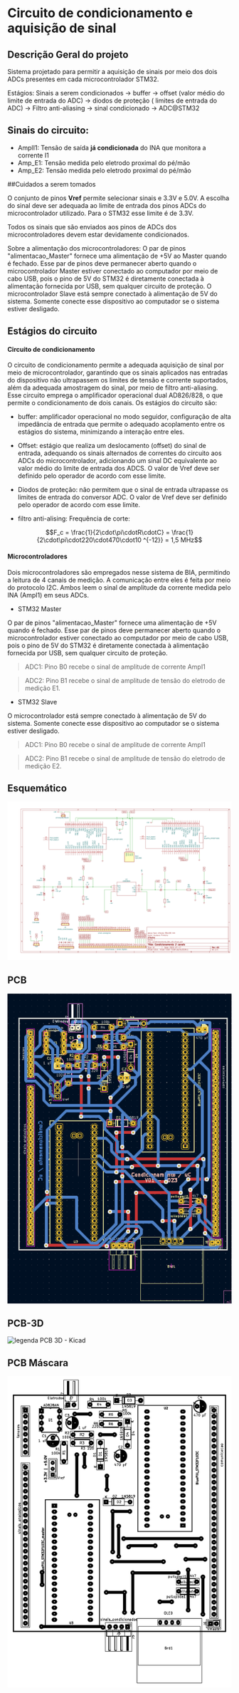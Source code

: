 # Circuito de condicionamento e aquisição de sinal

## Descrição Geral do projeto

Sistema projetado para permitir a aquisição de sinais por meio dos dois ADCs presentes em cada microcontrolador STM32.

Estágios: Sinais a serem condicionados &rarr; buffer &rarr; offset (valor médio do limite de entrada do ADC) &rarr; diodos de proteção ( limites de entrada do ADC) &rarr; Filtro anti-aliasing &rarr; sinal condicionado &rarr; ADC@STM32

## Sinais do circuito:

- AmplI1: Tensão de saída **já condicionada** do INA que monitora a corrente I1
- Amp_E1: Tensão medida pelo eletrodo proximal do pé/mão
- Amp_E2: Tensão medida pelo eletrodo proximal do pé/mão
	
	
##Cuidados a serem tomados

O conjunto de pinos **Vref** permite selecionar sinais e 3.3V e 5.0V. A escolha do sinal deve ser adequada ao limite de entrada dos pinos ADCs do microcontrolador utilizado. Para o STM32 esse limite é de 3.3V.

Todos os sinais que são enviados aos pinos de ADCs dos microcontroladores devem estar devidamente condicionados.

Sobre a alimentação dos microcontroladores: O par de pinos "alimentacao_Master" fornece uma alimentação de +5V  ao Master quando é fechado. Esse  par de pinos deve permanecer aberto quando o microcontrolador Master estiver conectado ao computador por meio de cabo USB, pois o pino de 5V do STM32 é diretamente conectada à alimentação fornecida por USB, sem qualquer circuito de proteção. O microcontrolador Slave está sempre conectado à alimentação de 5V do sistema. Somente conecte esse dispositivo ao computador se o sistema estiver desligado. 

## Estágios do circuito

#### Circuito de condicionamento

O circuito de condicionamento permite a adequada aquisição de sinal por meio de microcontrolador, garantindo que os sinais aplicados nas entradas do dispositivo não ultrapassem os limites de tensão e corrente suportados, além da adequada amostragem do sinal, por meio de filtro anti-aliasing. Esse circuito emprega o amplificador operacional dual AD826/828, o que permite o condicionamento de dois canais. Os estágios do circuito são: 

- buffer: amplificador operacional no modo seguidor, configuração de alta impedância de entrada que permite o adequado acoplamento entre os estágios do sistema, minimizando a interação entre eles.

- Offset: estágio que realiza um deslocamento (offset) do sinal de entrada, adequando os sinais alternados de correntes do circuito aos ADCs do microcontrolador, adicionando um sinal DC equivalente ao valor médio do limite de entrada dos ADCS. O valor de Vref deve ser definido pelo operador de acordo com esse limite.


- Diodos de proteção: não permitem que o sinal de entrada ultrapasse  os limites de entrada do conversor ADC. O valor de Vref deve ser definido pelo operador de acordo com esse limite.

- filtro anti-alising: Frequência de corte:

$$F_c = \frac{1}{2\cdot\pi\cdotR\cdotC} = \frac{1}{2\cdot\pi\cdot220\cdot470\cdot10 ^{-12}} = 1,5 MHz$$


#### Microcontroladores

Dois microcontroladores são empregados nesse sistema de BIA, permitindo a leitura de 4 canais de medição. A comunicação entre eles é feita por meio do protocolo I2C. Ambos leem o sinal de amplitude da corrente medida pelo INA (AmpI1) em seus ADCs.

- STM32 Master

O par de pinos "alimentacao_Master" fornece uma alimentação de +5V quando é fechado. Esse  par de pinos deve permanecer aberto quando o microcontrolador estiver conectado ao computador por meio de cabo USB, pois o pino de 5V do STM32 é diretamente conectada à alimentação fornecida por USB, sem qualquer circuito de proteção.

> ADC1: Pino B0 recebe o sinal de amplitude de corrente AmpI1

> ADC2: Pino B1 recebe o sinal de amplitude de tensão do eletrodo de medição E1.

- STM32 Slave

O microcontrolador está sempre conectado à alimentação de 5V do sistema. Somente conecte esse dispositivo ao computador se o sistema estiver desligado. 

> ADC1: Pino B0 recebe o sinal de amplitude de corrente AmpI1

> ADC2: Pino B1 recebe o sinal de amplitude de tensão do eletrodo de medição E2.




## Esquemático

![Legenda Esquematico- Kicad](https://github.com/Pinheirogustavo/PCB_projects/blob/main/KiCadProjects/Condicionamento/condicionamento_Aquisicao_BIA_v01/prints/Condicionamento_aquisicao_BIA_esquematico.png)


## PCB

![Legenda  PCB- Kicad](https://github.com/Pinheirogustavo/PCB_projects/blob/main/KiCadProjects/Condicionamento/condicionamento_Aquisicao_BIA_v01/prints/Condicionamento_aquisicao_BIA_PCB.png)

## PCB-3D

![legenda PCB 3D - Kicad](link)

## PCB Máscara

![legenda PCB Máscara - Kicad](https://github.com/Pinheirogustavo/PCB_projects/blob/main/KiCadProjects/Condicionamento/condicionamento_Aquisicao_BIA_v01/prints/Condicionamento_aquisicao_BIA_mascara.png)

